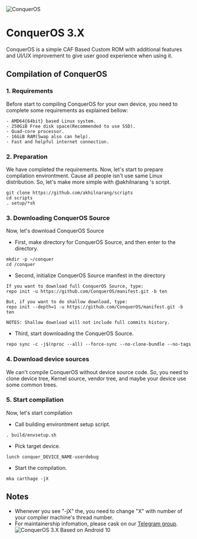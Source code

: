 ![ConquerOS](https://raw.githubusercontent.com/ConquerCAF/manifest/ten/logo.png)

# ConquerOS 3.X
ConquerOS is a simple CAF Based Custom ROM with additional features and UI/UX improvement to give user good experience when using it.

## Compilation of ConquerOS

### 1. Requirements
Before start to compiling ConquerOS for your own device, you need to complete some requirements as explained bellow:
```
- AMD64{64bit} based Linux system.
- 250GiB Free disk space(Recommended to use SSD).
- Quad-core processor.
- 16GiB RAM(Swap also can help).
- Fast and helpful internet connection.
```

### 2. Preparation
We have completed the requirements. Now, let's start to prepare compilation environtment. Cause all people isn't use same Linux distribution. So, let's make more simple with @akhilnarang 's script.
```
git clone https://github.com/akhilnarang/scripts
cd scripts
. setup/*sh
```

### 3. Downloading ConquerOS Source
Now, let's download ConquerOS Source

- First, make directory for ConquerOS Source, and then enter to the directory.
```
mkdir -p ~/conquer
cd /conquer
```

- Second, initialize ConquerOS Source manifest in the directory
```
If you want to download full ConquerOS Source, type:
repo init -u https://github.com/ConquerOS/manifest.git -b ten

But, if you want to do shallow download, type:
repo init --depth=1 -u https://github.com/ConquerOS/manifest.git -b ten

NOTES: Shallow download will not include full commits history.
```

- Third, start downloading the ConquerOS Source.
```
repo sync -c -j$(nproc --all) --force-sync --no-clone-bundle --no-tags
```

### 4. Download device sources
We can't compile ConquerOS without device source code. So, you need to clone device tree, Kernel source, vendor tree, and maybe your device use some common trees.

### 5. Start compilation
Now, let's start compilation

- Call building environtment setup script.
```
. build/envsetup.sh
```

- Pick target device.
```
lunch conquer_DEVICE_NAME-userdebug
```

- Start the compilation.
```
mka carthage -jX
```

## Notes
- Whenever you see "-jX" the, you need to change "X" with number of your complier machine's thread number.
- For maintainership infomation, please cask on our [Telegram group](http://t.me/ConquerOSChat).
![ConquerOS 3.X Based on Android 10](https://raw.githubusercontent.com/ConquerCAF/manifest/ten/version.png)
